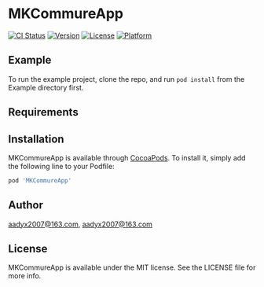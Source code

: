 # MKCommureApp

[![CI Status](https://img.shields.io/travis/aadyx2007@163.com/MKCommureApp.svg?style=flat)](https://travis-ci.org/aadyx2007@163.com/MKCommureApp)
[![Version](https://img.shields.io/cocoapods/v/MKCommureApp.svg?style=flat)](https://cocoapods.org/pods/MKCommureApp)
[![License](https://img.shields.io/cocoapods/l/MKCommureApp.svg?style=flat)](https://cocoapods.org/pods/MKCommureApp)
[![Platform](https://img.shields.io/cocoapods/p/MKCommureApp.svg?style=flat)](https://cocoapods.org/pods/MKCommureApp)

## Example

To run the example project, clone the repo, and run `pod install` from the Example directory first.

## Requirements

## Installation

MKCommureApp is available through [CocoaPods](https://cocoapods.org). To install
it, simply add the following line to your Podfile:

```ruby
pod 'MKCommureApp'
```

## Author

aadyx2007@163.com, aadyx2007@163.com

## License

MKCommureApp is available under the MIT license. See the LICENSE file for more info.
